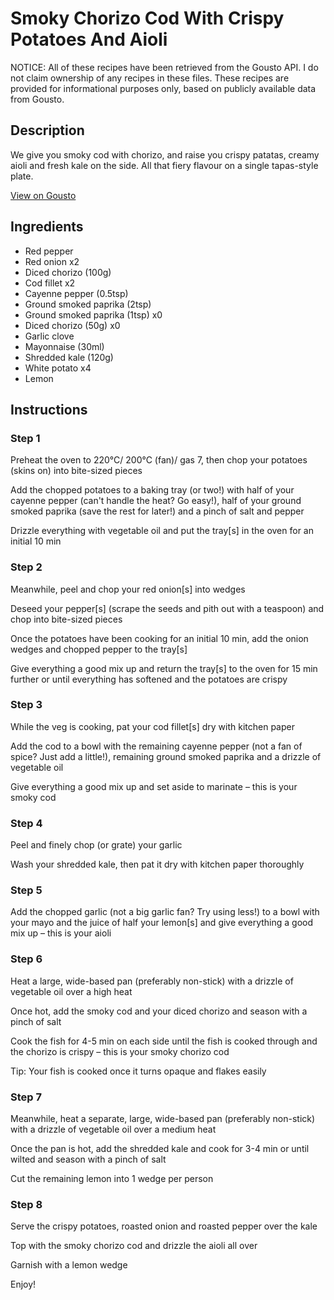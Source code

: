 # Smoky Chorizo Cod With Crispy Potatoes And Aioli

NOTICE: All of these recipes have been retrieved from the Gousto API. I do not claim ownership of any recipes in these files. These recipes are provided for informational purposes only, based on publicly available data from Gousto.

## Description

We give you smoky cod with chorizo, and raise you crispy patatas, creamy aioli and fresh kale on the side. All that fiery flavour on a single tapas-style plate.

[View on Gousto](https://www.gousto.co.uk/recipes/cookbook/smoky-chorizo-cod-with-crispy-potatoes-aioli)

## Ingredients

- Red pepper
- Red onion x2
- Diced chorizo (100g)
- Cod fillet x2
- Cayenne pepper (0.5tsp)
- Ground smoked paprika (2tsp)
- Ground smoked paprika (1tsp) x0
- Diced chorizo (50g) x0
- Garlic clove
- Mayonnaise (30ml)
- Shredded kale (120g)
- White potato x4
- Lemon

## Instructions


### Step 1

Preheat the oven to 220°C/ 200°C (fan)/ gas 7, then chop your potatoes (skins on) into bite-sized pieces

Add the chopped potatoes to a baking tray (or two!) with half of your cayenne pepper (can't handle the heat? Go easy!), half of your ground smoked paprika (save the rest for later!) and a pinch of salt and pepper

Drizzle everything with vegetable oil and put the tray[s] in the oven for an initial 10 min


### Step 2

Meanwhile, peel and chop your red onion[s] into wedges

Deseed your pepper[s] (scrape the seeds and pith out with a teaspoon) and chop into bite-sized pieces

Once the potatoes have been cooking for an initial 10 min, add the onion wedges and chopped pepper to the tray[s]

Give everything a good mix up and return the tray[s] to the oven for 15 min further or until everything has softened and the potatoes are crispy


### Step 3

While the veg is cooking, pat your cod fillet[s] dry with kitchen paper

Add the cod to a bowl with the remaining cayenne pepper (not a fan of spice? Just add a little!), remaining ground smoked paprika and a drizzle of vegetable oil

Give everything a good mix up and set aside to marinate – this is your smoky cod


### Step 4

Peel and finely chop (or grate) your garlic

Wash your shredded kale, then pat it dry with kitchen paper thoroughly


### Step 5

Add the chopped garlic (not a big garlic fan? Try using less!) to a bowl with your mayo and the juice of half your lemon[s] and give everything a good mix up – this is your aioli


### Step 6

Heat a large, wide-based pan (preferably non-stick) with a drizzle of vegetable oil over a high heat

Once hot, add the smoky cod and your diced chorizo and season with a pinch of salt

Cook the fish for 4-5 min on each side until the fish is cooked through and the chorizo is crispy – this is your smoky chorizo cod

Tip: Your fish is cooked once it turns opaque and flakes easily


### Step 7

Meanwhile, heat a separate, large, wide-based pan (preferably non-stick) with a drizzle of vegetable oil over a medium heat

Once the pan is hot, add the shredded kale and cook for 3-4 min or until wilted and season with a pinch of salt

Cut the remaining lemon into 1 wedge per person

### Step 8

Serve the crispy potatoes, roasted onion and roasted pepper over the kale

Top with the smoky chorizo cod and drizzle the aioli all over

Garnish with a lemon wedge

Enjoy!

